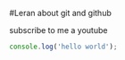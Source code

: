#Leran about git and github

subscribe to me a youtube

``` javascript
console.log('hello world');
```